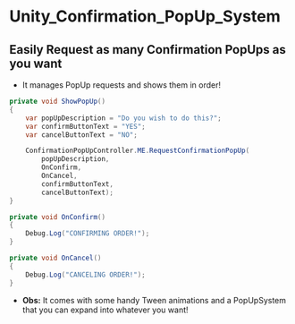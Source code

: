 # Unity_Confirmation_PopUp_System

## Easily Request as many Confirmation PopUps as you want
* It manages PopUp requests and shows them in order!

```C#
private void ShowPopUp()
{
    var popUpDescription = "Do you wish to do this?";
    var confirmButtonText = "YES";
    var cancelButtonText = "NO";

    ConfirmationPopUpController.ME.RequestConfirmationPopUp(
        popUpDescription, 
        OnConfirm,
        OnCancel,
        confirmButtonText,
        cancelButtonText);
}

private void OnConfirm()
{
    Debug.Log("CONFIRMING ORDER!");
}

private void OnCancel()
{
    Debug.Log("CANCELING ORDER!");
}
```

* <strong>Obs:</strong> It comes with some handy Tween animations and a PopUpSystem that you can expand into whatever you want!